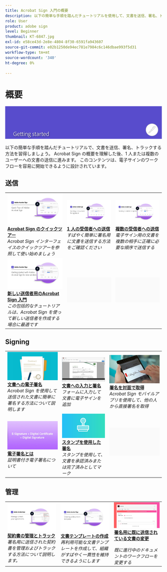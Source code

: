 ```yaml
---
title: Acrobat Sign 入門の概要
description: 以下の簡単な手順を踏んだチュートリアルを使用して、文書を送信、署名、トラックする方法を習得してください
role: User
product: adobe sign
level: Beginner
thumbnail: KT-6847.jpg
exl-id: e58ce43d-2e8e-4804-8f30-6591fa943607
source-git-commit: e02b1250de94ec781e7984c6c146dbae993f5d31
workflow-type: tm+mt
source-wordcount: '340'
ht-degree: 0%

---
```


# 概要

![「はじめに」に署名の画像](../assets/Hero-GettingStarted.png)

以下の簡単な手順を踏んだチュートリアルで、文書を送信、署名、トラックする方法を習得しましょう。 Acrobat Sign の概要を理解した後、1 人または複数のユーザーへの文書の送信に進みます。 このコンテンツは、電子サインのワークフローを容易に開始できるように設計されています。

## 送信

<table style="table-layout:fixed">
<tr>
 <td>
    <a href="quick-tour.md">
      <img alt="Acrobat Sign のクイックツアー" src="../assets/Quick-Tour.png" />
    </a>
    <div>
    <a href="quick-tour.md"><strong>Acrobat Sign のクイックツアー</strong></a>
    </div>
    <em>Acrobat Sign インターフェイスのクイックツアーを参照して使い始めましょう</em>
    <br>
  </td>
  <td>
    <a href="send-to-single-recipient.md">
      <img alt="1 人の受信者への送信" src="../assets/Send-to-single-recipient.png" />
    </a>
    <div>
    <a href="send-to-single-recipient.md"><strong>1 人の受信者への送信</strong></a>
    </div>
    <em>すばやく簡単に署名用に文書を送信する方法をご確認ください</em>
    <br>
  </td>
  <td>
    <a href="send-to-multiple-recipients.md">
      <img alt="複数の受信者への送信" src="../assets/Sending-to-multiple-recipients.png" />
    </a>
    <div>
    <a href="send-to-multiple-recipients.md"><strong>複数の受信者への送信</strong></a>
    </div>
    <em>電子サイン用の文書を複数の相手に正確に必要な順序で送信する</em>
    <br>
  </td>
</tr>
<tr>
  <td>
    <a href="new-sender.md">
      <img alt="新しい送信者用のAcrobat Sign 入門" src="../assets/gettingstartednew.png" />
    </a>
    <div>
    <a href="new-sender.md"><strong>新しい送信者用のAcrobat Sign 入門</strong></a>
    </div>
    <em>この包括的なチュートリアルは、Acrobat Sign を使って新しい送信者を作成する場合に最適です</em>
    <br>
  </td>
  <td>
    <img alt="スペーサー" src="../assets/Grayspacer.png" />
    <div>
    <br>
  </td>
  <td>
    <img alt="スペーサー" src="../assets/Grayspacer.png" />
    <div>
    <br>
  </td>
</tr>
</table>

## Signing

<table style="table-layout:fixed">
<tr>
  <td>
    <a href="electronically-sign-a-document.md">
      <img alt="文書への電子署名" src="../assets/Electronically-sign.png" />
    </a>
    <div>
    <a href="electronically-sign-a-document.md"><strong>文書への電子署名</strong></a>
    </div>
    <em>Acrobat Sign を使用して送信された文書に簡単に署名する方法について説明します</em>
    <br>
  </td>
  <td>
    <a href="fill-and-sign.md">
      <img alt="文書への入力と署名" src="../assets/FillandSign.png" />
    </a>
    <div>
    <a href="fill-and-sign.md"><strong>文書への入力と署名</strong></a>
    </div>
    <em>フォームに入力して文書に電子サインを追加</em>
    <br>
  </td>
  <td>
    <a href="sign-in-person.md">
      <img alt="署名を対面で取得" src="../assets/In-person.png" />
    </a>
    <div>
    <a href="sign-in-person.md"><strong>署名を対面で取得</strong></a>
    </div>
    <em>Acrobat Sign モバイルアプリを使用して、他の人から直接署名を取得</em>
    <br>
  </td>
</tr>
<tr>
  <td>
    <a href="sign-with-a-digital-signature.md">
      <img alt="電子署名とは" src="../assets/Whatisdigsig_1280.jpg" />
    </a>
    <div>
    <a href="sign-with-a-digital-signature.md"><strong>電子署名とは</strong></a>
    </div>
    <em>証明書付き電子署名について</em>
    <br>
  </td>
  <td>
    <a href="sign-with-a-stamp.md">
      <img alt="スタンプを使用した署名" src="../assets/Stamp.png" />
    </a>
    <div>
    <a href="sign-with-a-stamp.md"><strong>スタンプを使用した署名</strong></a>
    </div>
    <em>スタンプを使用して、文書を承認済みまたは完了済みとしてマーク</em>
     <br>
  </td> 
  <td>
    <img alt="スペーサー" src="../assets/Grayspacer.png" />
    <div>
    <br>
  </td>
</tr>  
</table>

## 管理

<table style="table-layout:fixed">
<tr>
  <td>
    <a href="manage-and-track.md">
      <img alt="契約書の管理とトラック" src="../assets/Manage_1280.png" />
    </a>
    <div>
    <a href="manage-and-track.md"><strong>契約書の管理とトラック</strong></a>
    </div>
    <em>署名用に送信された契約書を管理およびトラックする方法について説明します。</em>
    <br>
  </td>
  <td>
    <a href="../sign-advanced-users/create-a-template.md">
      <img alt="文書テンプレートの作成" src="../assets/Template.png" />
    </a>
    <div>
    <a href="../sign-advanced-users/create-a-template.md"><strong>文書テンプレートの作成</strong></a>
    </div>
    <em>再利用可能な文書テンプレートを作成して、組織がすばやく一貫性を維持できるようにします</em>
    <br>
  </td>
  <td>
    <a href="modify-in-flight.md">
      <img alt="署名用に既に送信されている文書の変更" src="../assets/Modifying-sending.png" />
    </a>
    <div>
    <a href="modify-in-flight.md"><strong>署名用に既に送信されている文書の変更</strong></a>
    </div>
    <br>
    <em>既に進行中のドキュメントのワークフローを変更する</em>
  </td>
</tr>
</table>
